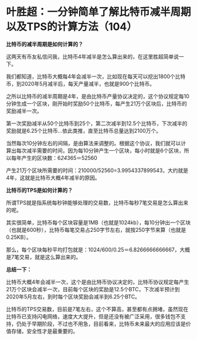 # 叶胜超：一分钟简单了解比特币减半周期以及TPS的计算方法（104）

**比特币的减半周期是如何计算的？**





这两天有币友私信问我，比特币4年减半是怎么算出来的，在这里胜超简单说一下。





我们都知道，比特币大概每4年会减半一次，比如现在每天可以挖出1800个比特币，到2020年5月减半后，每天产量减半，也就是900个比特币。





之所以比特币的减半周期是4年，是由比特币产量协议决定的，这个协议规定每10分钟生成一个区块，刚开始时奖励50个比特币，每产生21万个区块后，比特币的奖励减半一次。

第一次奖励减半从50个比特币到25个，第二次减半到12.5个比特币，下次减半的奖励就是6.25个比特币...依此类推，直至比特币总量达到2100万个。



当然每次10分钟左右的间隔，是由算法来调整的。根据这个协议，我们就可以计算出每次减半需要的时间，因为每10分钟产生一个区块，每小时就是6个区块，所以每年产生的区块数：6*24*365＝52560





产生21万个区块所需要的时间：210000/52560=3.9954337899543，大约就是4年，这就是比特币大概4年减半的原因。





**比特币的TPS是如何计算的？**





所谓TPS就是指系统每秒钟能够处理的交易数，比特币每秒7笔交易是怎么算出来的呢。





其实很简单，比特币每个区块容量是1MB（也就是1024kb），每10分钟出一个区块（也就是600秒），比特币每笔交易占250字节左右，就按250字节来算（也就是0.25KB）。

那么，每个区块每秒平均打包就是：1024/600/0.25＝6.8266666666667，大概是7笔交易，就是这么算出来的。



**总结一下：**





比特币大概4年会减半一次，这个是由比特币协议决定的，比特币协议规定每产生21万个区块会减半一次，目前每个区块的奖励是12.5个BTC，下次减半预计到2020年5月左右，到时每个区块奖励会减半到6.25个BTC。





比特币的TPS交易数，目前是7笔左右，这个不算高，甚至都有点拥堵，虽然现在比特币已支持闪电网络，速度大大提升，但是还没有被广泛采用，很多钱包不支持，仍处于早期阶段，不过也不用急，目前看来，比特币未来最大的应用应该是价值存储，安全性才是最重要的。
